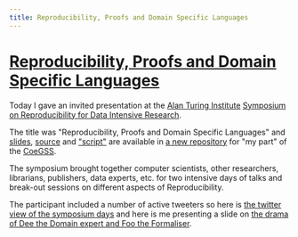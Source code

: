 ```yaml
---
title: Reproducibility, Proofs and Domain Specific Languages
---
```


# [Reproducibility, Proofs and Domain Specific Languages](http://www.cse.chalmers.se/~patrikj/talks/Jansson_Reproducibility_DSL.pdf)

Today I gave an invited presentation at the
[Alan Turing Institute](https://turing.ac.uk/)
[Symposium on Reproducibility for Data Intensive Research](http://www.bodleian.ox.ac.uk/whats-on/upcoming-events/2016/april/reproducibility-symposium).


The title was "Reproducibility, Proofs and Domain Specific Languages"
and
[slides](http://www.cse.chalmers.se/~patrikj/talks/Jansson_Reproducibility_DSL.pdf),
[source](Jansson_Reproducibility_DSL.md) and
["script"](Jansson_Reproducibility_DSL_script.md) are available in
[a new repository](https://github.com/patrikja/CoeGSS) for "my part"
of the [CoeGSS](http://coegss.eu/).

The symposium brought together computer scientists, other researchers,
librarians, publishers, data experts, etc. for two intensive days of
talks and break-out sessions on different aspects of Reproducibility.

The participant included a number of active tweeters so here is
[the twitter view of the symposium days](https://twitter.com/search?q=%23ATIR%20since%3A2016-04-06%20until%3A2016-04-07&src=typd&lang=en-gb)
and here is me presenting a slide on
[the drama of Dee the Domain expert and Foo the Formaliser](https://twitter.com/jer_gib/status/717702262953492481).
